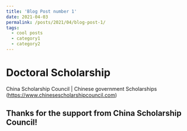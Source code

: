 ```yaml
---
title: 'Blog Post number 1'
date: 2021-04-03
permalink: /posts/2021/04/blog-post-1/
tags:
  - cool posts
  - category1
  - category2
---
```



Doctoral Scholarship
======

China Scholarship Council | Chinese government Scholarships   
(https://www.chinesescholarshipcouncil.com)


Thanks for the support from China Scholarship Council!
------

